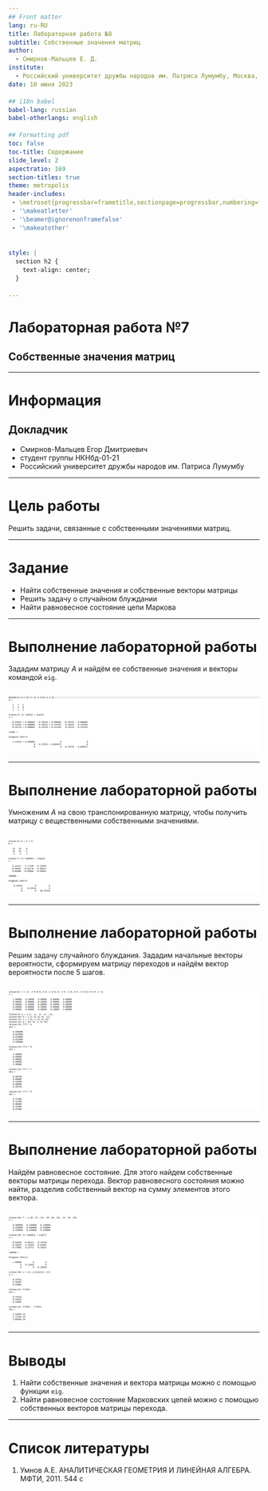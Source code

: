 ```yaml
---
## Front matter
lang: ru-RU
title: Лабораторная работа №8
subtitle: Cобственные значения матриц
author:
  - Смирнов-Мальцев Е. Д.
institute:
  - Российский университет дружбы народов им. Патриса Лумумбу, Москва, Россия
date: 10 июня 2023

## i18n babel
babel-lang: russian
babel-otherlangs: english

## Formatting pdf
toc: false
toc-title: Содержание
slide_level: 2
aspectratio: 169
section-titles: true
theme: metropolis
header-includes:
 - \metroset{progressbar=frametitle,sectionpage=progressbar,numbering=fraction}
 - '\makeatletter'
 - '\beamer@ignorenonframefalse'
 - '\makeatother'


style: |
  section h2 {
    text-align: center;
  }

---
```


# Лабораторная работа №7

## Cобственные значения матриц

---

# Информация

## Докладчик

  * Смирнов-Мальцев Егор Дмитриевич
  * студент группы НКНбд-01-21
  * Российский университет дружбы народов им. Патриса Лумумбу

---

# Цель работы

Решить задачи, связанные с собственными значениями матриц.

---

# Задание

- Найти собственные значения и собственные векторы матрицы
- Решить задачу о случайном блуждании
- Найти равновесное состояние цепи Маркова

---

# Выполнение лабораторной работы

Зададим матрицу $A$ и найдём ее собственные значения и векторы командой ```eig```.

## ![width:980px height:200px](image/1.png)

---

# Выполнение лабораторной работы

Умноженим $A$ на свою транспонированную матрицу, чтобы получить матрицу с вещественными собственными значениями.

## ![width:980px height:200px](image/2.png)

---

# Выполнение лабораторной работы

Решим задачу случайного блуждания. Зададим начальные векторы вероятности, сформируем матрицу переходов и найдём вектор вероятности после 5 шагов.

## ![width:980px height:400px](image/3.png)

---

# Выполнение лабораторной работы

Найдём равновесное состояние. Для этого найдем собственные векторы матрицы перехода. Вектор равновесного состояния можно найти, разделив собственный вектор на сумму элементов этого вектора.

## ![width:980px height:400px](image/4.png)

---

# Выводы

1. Найти собственные значения и вектора матрицы можно с помощью функции ```eig```.
2. Найти равновесное состояние Марковских цепей можно с помощью собственных векторов матрицы перехода.

---

# Список литературы

1. Умнов А.Е. АНАЛИТИЧЕСКАЯ ГЕОМЕТРИЯ И ЛИНЕЙНАЯ АЛГЕБРА. МФТИ, 2011. 544 с
